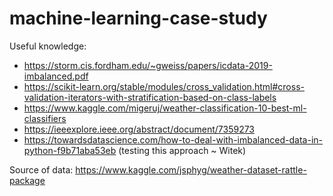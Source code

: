 # machine-learning-case-study

Useful knowledge:
- https://storm.cis.fordham.edu/~gweiss/papers/icdata-2019-imbalanced.pdf
- https://scikit-learn.org/stable/modules/cross_validation.html#cross-validation-iterators-with-stratification-based-on-class-labels
- https://www.kaggle.com/migeruj/weather-classification-10-best-ml-classifiers
- https://ieeexplore.ieee.org/abstract/document/7359273
- https://towardsdatascience.com/how-to-deal-with-imbalanced-data-in-python-f9b71aba53eb (testing this approach  ~ Witek)

Source of data:
https://www.kaggle.com/jsphyg/weather-dataset-rattle-package

